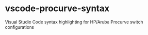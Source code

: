 # vscode-procurve-syntax

Visual Studio Code syntax highlighting for HP/Aruba Procurve switch configurations
